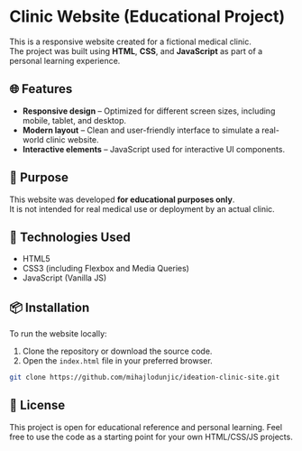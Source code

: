 # Clinic Website (Educational Project)

This is a responsive website created for a fictional medical clinic.  
The project was built using **HTML**, **CSS**, and **JavaScript** as part of a personal learning experience.

## 🌐 Features

- **Responsive design** – Optimized for different screen sizes, including mobile, tablet, and desktop.
- **Modern layout** – Clean and user-friendly interface to simulate a real-world clinic website.
- **Interactive elements** – JavaScript used for interactive UI components.

## 🎯 Purpose

This website was developed **for educational purposes only**.  
It is not intended for real medical use or deployment by an actual clinic.

## 📁 Technologies Used

- HTML5
- CSS3 (including Flexbox and Media Queries)
- JavaScript (Vanilla JS)


## 📦 Installation

To run the website locally:

1. Clone the repository or download the source code.
2. Open the `index.html` file in your preferred browser.

```bash
git clone https://github.com/mihajlodunjic/ideation-clinic-site.git
```
## 📄 License
This project is open for educational reference and personal learning.
Feel free to use the code as a starting point for your own HTML/CSS/JS projects.
